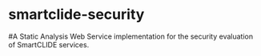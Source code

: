 # smartclide-security
#A Static Analysis Web Service implementation for the security evaluation of SmartCLIDE services.
